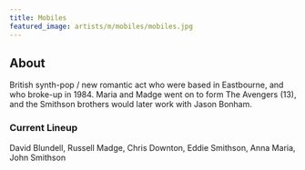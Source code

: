 ```yaml
---
title: Mobiles
featured_image: artists/m/mobiles/mobiles.jpg
---
```

## About

British synth-pop / new romantic act who were based in Eastbourne, and who broke-up in 1984. Maria and Madge went on to form The Avengers (13), and the Smithson brothers would later work with Jason Bonham.

### Current Lineup

David Blundell, Russell Madge, Chris Downton, Eddie Smithson, Anna Maria, John Smithson

